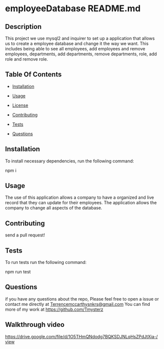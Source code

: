   # employeeDatabase README.md

  ## Description

  This project we use mysql2 and inquirer to set up a application that allows us to create a employee database and change it the way we want. This includes being able to see all employees, add employees and remove employees, departments, add departments, remove departments, role, add role and remove role.

  ## Table Of Contents 

  * [Installation](#Installation)

  * [Usage](#usage)
  
  * [License](#license)

  * [Contributing](#contributing)

  * [Tests](#tests)

  * [Questions](#questions)

  ## Installation

  To install necessary dependencies, run the following command:

  npm i

  ## Usage

  The use of this application allows a company to have a organized and live record that they can update for their employees. The application allows the company to change all aspects of the database.

  ## Contributing 

  send a pull request!

  ## Tests

  To run tests run the following command:

  npm run test

  ## Questions

  if you have any questions about the repo, Please feel free to open a issue or contact me directly at Terrencemccarthysnkrs@gmail.com
  You can find more of my work at https://github.com/Tmysterz


  ## Walkthrough video

  https://drive.google.com/file/d/1O5THmQNdodg7BQKSDJNLqHsZPdJtXia-/view
